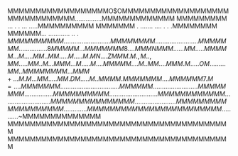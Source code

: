 MMMMMMMMMMMMMMMMMMO$OMMMMMMMMMMMMMMMMMMM
MMMMMMMMMMMM...............MMMMMMMMMMMMM
MMMMMMMMM ...   . . ...  .....MMMMMMMMMM
MMMMMMM . ....... ....   .   . .MMMMMMMM
MMMMMM... ............  ..   .   $MMMMMM
MMMM................... ....  ...  MMMMM
MMM...... ....... .... . .  .... .  MMMM
MMM        ...........    . ....    8MMM
MM...MMMMMMM8....MMMNMMM......MM.....MMM
MM...M .....MM..MM.....M.....M.MN....ZMM
M .  M     .,M..,MM ...  .. MM..M. .. MM
M ...M ..... M.... MMMMM....M ..MM....MM
M .  M .....OM.........MM..MMMMMMMM...MM
M+...M     .M...MM.....MM.DM..... M.. MM
MM.  MMMMMMM ....MMMMMM7 .M=....  MM MMM
MM . ................................MMM
MMM..      ............. ......... .MMMM
MMMM ..    ...........   .   . .   MMMMM
MMMMM....  .......................MMMMMM
MMMMMM...........................MMMMMMM
MMMMMMMM.......................MMMMMMMMM
MMMMMMMMMM ...........   .  .MMMMMMMMMMM
MMMMMMMMMMMMM$...........~MMMMMMMMMMMMMM
MMMMMMMMMMMMMMMMMMMMMMMMMMMMMMMMMMMMMMMM
MMMMMMMMMMMMMMMMMMMMMMMMMMMMMMMMMMMMMMMM
